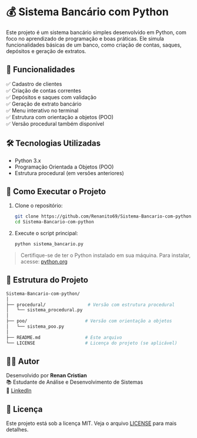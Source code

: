 # 💰 Sistema Bancário com Python

Este projeto é um sistema bancário simples desenvolvido em Python, com foco no aprendizado de programação e boas práticas. Ele simula funcionalidades básicas de um banco, como criação de contas, saques, depósitos e geração de extratos.

## 📌 Funcionalidades

✅ Cadastro de clientes  
✅ Criação de contas correntes  
✅ Depósitos e saques com validação  
✅ Geração de extrato bancário  
✅ Menu interativo no terminal  
✅ Estrutura com orientação a objetos (POO)  
✅ Versão procedural também disponível

## 🛠️ Tecnologias Utilizadas

- Python 3.x
- Programação Orientada a Objetos (POO)
- Estrutura procedural (em versões anteriores)

## 🚀 Como Executar o Projeto

1. Clone o repositório:
   ```bash
   git clone https://github.com/Renanito69/Sistema-Bancario-com-python.git
   cd Sistema-Bancario-com-python
   ```

2. Execute o script principal:
   ```bash
   python sistema_bancario.py
   ```

> Certifique-se de ter o Python instalado em sua máquina. Para instalar, acesse: [python.org](https://www.python.org/)

## 📁 Estrutura do Projeto

```bash
Sistema-Bancario-com-python/
│
├── procedural/                # Versão com estrutura procedural
│   └── sistema_procedural.py
│
├── poo/                      # Versão com orientação a objetos
│   └── sistema_poo.py
│
├── README.md                 # Este arquivo
└── LICENSE                   # Licença do projeto (se aplicável)
```

## 👨‍💻 Autor

Desenvolvido por **Renan Cristian**  
📚 Estudante de Análise e Desenvolvimento de Sistemas  
🔗 [LinkedIn](www.linkedin.com/in/renan-cristian-moraes-de-oliveira-89761330a)

## 📄 Licença

Este projeto está sob a licença MIT. Veja o arquivo [LICENSE](./LICENSE) para mais detalhes.
